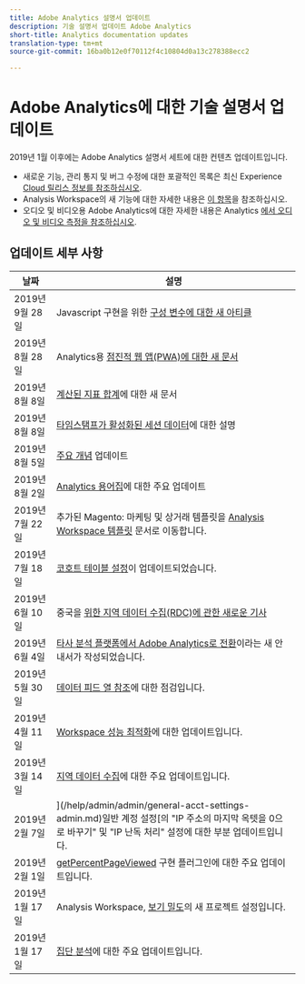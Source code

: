 ```yaml
---
title: Adobe Analytics 설명서 업데이트
description: 기술 설명서 업데이트 Adobe Analytics
short-title: Analytics documentation updates
translation-type: tm+mt
source-git-commit: 16ba0b12e0f70112f4c10804d0a13c278388ecc2

---
```



# Adobe Analytics에 대한 기술 설명서 업데이트

2019년 1월 이후에는 Adobe Analytics 설명서 세트에 대한 컨텐츠 업데이트입니다.

* 새로운 기능, 관리 통지 및 버그 수정에 대한 포괄적인 목록은 최신 Experience [Cloud 릴리스 정보를 참조하십시오](https://marketing.adobe.com/resources/help/en_US/whatsnew/).
* Analysis Workspace의 새 기능에 대한 자세한 내용은 [이 항목](/help/analyze/analysis-workspace/new-features-in-analysis-workspace.md)을 참조하십시오.
* 오디오 및 비디오용 Adobe Analytics에 대한 자세한 내용은 Analytics [에서 오디오 및 비디오 측정을 참조하십시오](https://docs.adobe.com/content/help/en/media-analytics/using/media-overview.html).

## 업데이트 세부 사항

| 날짜 | 설명 |
|---|---|
| 2019년 9월 28일 | Javascript 구현을 위한 [구성 변수에 대한 새 아티클](https://docs.adobe.com/content/help/en/analytics/implementation/javascript-implementation/variables-analytics-reporting/configuration-variables.html) |
| 2019년 8월 28일 | Analytics용 [점진적 웹 앱(PWA)에 대한 새 문서](https://docs.adobe.com/content/help/en/analytics/analyze/pwa/pwa.html) |
| 2019년 8월 8일 | [계산된 지표 합계](/help/components/c-calcmetrics/cm-totals.md)에 대한 새 문서 |
| 2019년 8월 8일 | [타임스탬프가 활성화된 세션 데이터](/help/admin/admin/timestamp-optional.md)에 대한 설명 |
| 2019년 8월 5일 | [주요 개념](/help/analyze/reports-analytics/key-concepts.md) 업데이트 |
| 2019년 8월 2일 | [Analytics 용어집](/help/technotes/terms.md)에 대한 주요 업데이트 |
| 2019년 7월 22일 | 추가된 Magento: 마케팅 및 상거래 템플릿을 [Analysis Workspace 템플릿](/help/analyze/analysis-workspace/build-workspace-project/starter-projects.md) 문서로 이동합니다. |
| 2019년 7월 18일 | [코호트 테이블 설정](/help/analyze/analysis-workspace/visualizations/cohort-table/t-cohort.md)이 업데이트되었습니다. |
| 2019년 6월 10일 | 중국을 [위한 지역 데이터 수집(RDC)에 관한 새로운 기사](https://docs.adobe.com/content/help/en/analytics/technotes/rdc/rdc-china.html) |
| 2019년 6월 4일 | [타사 분석 플랫폼에서 Adobe Analytics로 전환](/help/technotes/ga-to-aa/home.md)이라는 새 안내서가 작성되었습니다. |
| 2019년 5월 30일 | [데이터 피드 열 참조](/help/export/analytics-data-feed/c-df-contents/datafeeds-reference.md)에 대한 점검입니다. |
| 2019년 4월 11일 | [Workspace 성능 최적화](/help/analyze/analysis-workspace/optimizing-performance.md)에 대한 업데이트입니다. |
| 2019년 3월 14일 | [지역 데이터 수집](/help/technotes/rdc/regional-data-collection.md)에 대한 주요 업데이트입니다. |
| 2019년 2월 7일 | ](/help/admin/admin/general-acct-settings-admin.md)일반 계정 설정[의 "IP 주소의 마지막 옥텟을 0으로 바꾸기" 및 "IP 난독 처리" 설정에 대한 부분 업데이트입니다. |
| 2019년 2월 1일 | [getPercentPageViewed](/help/implement/js-implementation/plugins/getpercentpageviewed.md) 구현 플러그인에 대한 주요 업데이트입니다. |
| 2019년 1월 17일 | Analysis Workspace, [보기 밀도](/help/analyze/analysis-workspace/build-workspace-project/view-density.md)의 새 프로젝트 설정입니다. |
| 2019년 1월 17일 | [집단 분석](/help/analyze/analysis-workspace/visualizations/cohort-table/cohort-analysis.md)에 대한 주요 업데이트입니다. |
